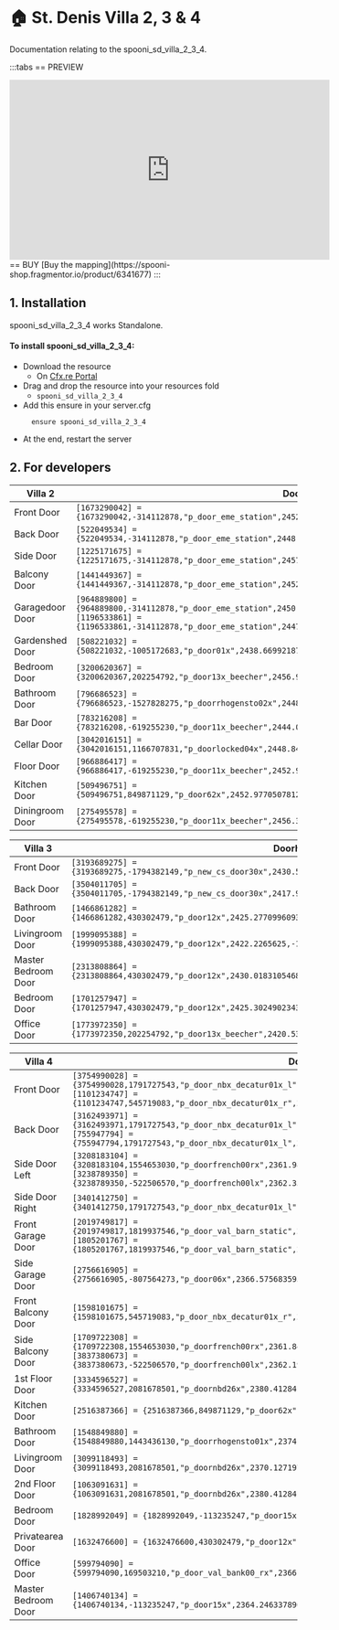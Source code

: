 # 🏠 St. Denis Villa 2, 3 & 4
Documentation relating to the spooni_sd_villa_2_3_4.

:::tabs
== PREVIEW
<iframe width="560" height="315" src="https://www.youtube.com/embed/mk3XBZIKpSg?si=LH_JDO6_Qk0TbdUW" title="YouTube video player" frameborder="0" allow="accelerometer; autoplay; clipboard-write; encrypted-media; gyroscope; picture-in-picture; web-share" referrerpolicy="strict-origin-when-cross-origin" allowfullscreen></iframe>
== BUY
[Buy the mapping](https://spooni-shop.fragmentor.io/product/6341677)
:::

## 1. Installation
spooni_sd_villa_2_3_4 works Standalone.  

#### To install spooni_sd_villa_2_3_4:
- Download the resource
  - On [Cfx.re Portal](https://portal.cfx.re/)
- Drag and drop the resource into your resources fold
  - `spooni_sd_villa_2_3_4`
- Add this ensure in your server.cfg
  ```
    ensure spooni_sd_villa_2_3_4

  ```
- At the end, restart the server

## 2. For developers
| Villa 2                   | Doorhashes
|---------------------------|----------------------------------------------------------------------------------|
| Front Door                | `[1673290042] = {1673290042,-314112878,"p_door_eme_station",2452.618408203125,-1266.4793701171875,48.07312393188476}`
| Back Door                 | `[522049534] = {522049534,-314112878,"p_door_eme_station",2448.5244140625,-1283.1822509765625,44.93965530395508}`
| Side Door                 | `[1225171675] = {1225171675,-314112878,"p_door_eme_station",2457.04931640625,-1273.927978515625,45.43214797973633}`
| Balcony Door              | `[1441449367] = {1441449367,-314112878,"p_door_eme_station",2452.719970703125,-1265.8499755859375,53.1500015258789}`
| Garagedoor Door           | `[964889800] = {964889800,-314112878,"p_door_eme_station",2450.050048828125,-1262.52001953125,45.45094299316406}`<br>`[1196533861] = {1196533861,-314112878,"p_door_eme_station",2447.929931640625,-1261.949951171875,45.45094299316406}`
| Gardenshed Door           | `[508221032] = {508221032,-1005172683,"p_door01x",2438.669921875,-1300.6600341796875,44.87875366210937}`
| Bedroom Door              | `[3200620367] = {3200620367,202254792,"p_door13x_beecher",2456.977294921875,-1279.5953369140625,48.06921005249023}`
| Bathroom Door             | `[796686523] = {796686523,-1527828275,"p_doorrhogensto02x",2448.12353515625,-1279.6861572265625,48.06911087036133}`
| Bar Door                  | `[783216208] = {783216208,-619255230,"p_door11x_beecher",2444.002685546875,-1271.900634765625,48.06840515136719}`
| Cellar Door               | `[3042016151] = {3042016151,1166707831,"p_doorlocked04x",2448.84765625,-1269.8123779296875,44.93255615234375}`
| Floor Door                | `[966886417] = {966886417,-619255230,"p_door11x_beecher",2452.983642578125,-1271.5120849609375,44.91762161254883}`
| Kitchen Door              | `[509496751] = {509496751,849871129,"p_door62x",2452.97705078125,-1273.7073974609375,44.92508316040039}`
| Diningroom Door           | `[275495578] = {275495578,-619255230,"p_door11x_beecher",2456.319580078125,-1276.8299560546875,44.91762161254883}`

| Villa 3                   | Doorhashes
|---------------------------|----------------------------------------------------------------------------------|
| Front Door                | `[3193689275] = {3193689275,-1794382149,"p_new_cs_door30x",2430.529052734375,-1263.86669921875,46.22057723999023}`
| Back Door                 | `[3504011705] = {3504011705,-1794382149,"p_new_cs_door30x",2417.977294921875,-1286.350341796875,45.92704010009765}`
| Bathroom Door             | `[1466861282] = {1466861282,430302479,"p_door12x",2425.277099609375,-1291.506591796875,46.21192932128906}`
| Livingroom Door           | `[1999095388] = {1999095388,430302479,"p_door12x",2422.2265625,-1286.489501953125,46.21192932128906}`
| Master Bedroom Door       | `[2313808864] = {2313808864,430302479,"p_door12x",2430.018310546875,-1269.2161865234375,50.4718017578125}`
| Bedroom Door              | `[1701257947] = {1701257947,430302479,"p_door12x",2425.302490234375,-1275.3109130859375,50.4718017578125}`
| Office Door               | `[1773972350] = {1773972350,202254792,"p_door13x_beecher",2420.536376953125,-1275.4783935546875,50.46411514282226}`

| Villa 4                   | Doorhashes
|---------------------------|----------------------------------------------------------------------------------|
| Front Door                | `[3754990028] = {3754990028,1791727543,"p_door_nbx_decatur01x_l",2385.938232421875,-1264.7933349609375,45.4190788269043}`<br>`[1101234747] = {1101234747,545719083,"p_door_nbx_decatur01x_r",2386.508056640625,-1262.6556396484375,45.4190788269043}`
| Back Door                 | `[3162493971] = {3162493971,1791727543,"p_door_nbx_decatur01x_l",2355.04296875,-1255.96923828125,45.28626251220703}`<br>`[755947794] = {755947794,1791727543,"p_door_nbx_decatur01x_l",2354.468994140625,-1258.1048583984375,45.28626251220703}`
| Side Door Left            | `[3208183104] = {3208183104,1554653030,"p_doorfrench00rx",2361.980712890625,-1263.010986328125,45.4183235168457}`<br>`[3238789350] = {3238789350,-522506570,"p_doorfrench00lx",2362.337890625,-1261.7012939453125,45.42208480834961}`
| Side Door Right           | `[3401412750] = {3401412750,1791727543,"p_door_nbx_decatur01x_l",2362.9619140625,-1252.0321044921875,45.2742691040039}`
| Front Garage Door         | `[2019749817] = {2019749817,1819937546,"p_door_val_barn_static",2367.338623046875,-1280.1156005859375,44.82959747314453}`<br>`[1805201767] = {1805201767,1819937546,"p_door_val_barn_static",2368.42431640625,-1275.80419921875,44.82959747314453}`
| Side Garage Door          | `[2756616905] = {2756616905,-807564273,"p_door06x",2366.57568359375,-1284.0518798828125,44.80615615844726}`
| Front Balcony Door        | `[1598101675] = {1598101675,545719083,"p_door_nbx_decatur01x_r",2386.397705078125,-1263.2340087890625,49.60616302490234}`
| Side Balcony Door         | `[1709722308] = {1709722308,1554653030,"p_doorfrench00rx",2361.840087890625,-1262.3800048828125,49.42392349243164}`<br>`[3837380673] = {3837380673,-522506570,"p_doorfrench00lx",2362.199951171875,-1261.0699462890625,49.42392349243164}`
| 1st Floor Door            | `[3334596527] = {3334596527,2081678501,"p_doornbd26x",2380.412841796875,-1258.4224853515625,45.40219116210937}`
| Kitchen Door              | `[2516387366] = {2516387366,849871129,"p_door62x",2378.069580078125,-1258.7041015625,45.40785217285156}`
| Bathroom Door             | `[1548849880] = {1548849880,1443436130,"p_doorrhogensto01x",2374.169189453125,-1254.739990234375,45.40785217285156}`
| Livingroom Door           | `[3099118493] = {3099118493,2081678501,"p_doornbd26x",2370.127197265625,-1255.6749267578125,45.40219116210937}`
| 2nd Floor Door            | `[1063091631] = {1063091631,2081678501,"p_doornbd26x",2380.412841796875,-1258.4224853515625,49.5871353149414}`
| Bedroom Door              | `[1828992049] = {1828992049,-113235247,"p_door15x",2376.1796875,-1258.224853515625,49.57537078857422}`
| Privatearea Door          | `[1632476600] = {1632476600,430302479,"p_door12x",2370.128662109375,-1255.845703125,49.57585525512695}`
| Office Door               | `[599794090] = {599794090,169503210,"p_door_val_bank00_rx",2366.064208984375,-1255.5234375,49.57365417480469}`
| Master Bedroom Door       | `[1406740134] = {1406740134,-113235247,"p_door15x",2364.246337890625,-1253.1075439453125,49.57365417480469}`
